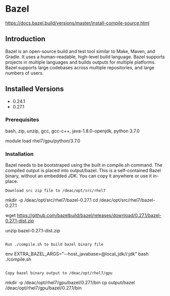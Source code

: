 # Bazel

https://docs.bazel.build/versions/master/install-compile-source.html

## Introduction

Bazel is an open-source build and test tool similar to Make, Maven, and Gradle. 
It uses a human-readable, high-level build language. Bazel supports projects in 
multiple languages and builds outputs for multiple platforms. Bazel supports 
large codebases across multiple repositories, and large numbers of users.

## Installed Versions

 - 0.24.1
 - 0.27.1

### Prerequisites

bash, zip, unzip, gcc, gcc-c++, java-1.8.0-openjdk, python 3.7.0

module load rhel7/gpu/python/3.7.0

### Installation

Bazel needs to be bootstraped using the built in compile.sh command. The compiled 
output is placed into output/bazel. This is a self-contained Bazel binary, without 
an embedded JDK. You can copy it anywhere or use it in-place.

```
Download src zip file to /deac/opt/src/rhel7
```
mkdir -p /deac/opt/src/rhel7/bazel-0.27.1
cd /deac/opt/src/rhel7/bazel-0.27.1

wget https://github.com/bazelbuild/bazel/releases/download/0.27.1/bazel-0.27.1-dist.zip

unzip bazel-0.27.1-dist.zip
```

Run ./compile.sh to build bazel binary file

```
env EXTRA_BAZEL_ARGS="--host_javabase=@local_jdk//:jdk" bash ./compile.sh
```

Copy bazel binary output to /deac/opt/rhel7/gpu

```
mkdir -p /deac/opt/rhel7/gpu/bazel/0.27.1/bin
cp output/bazel /deac/opt/rhel7/gpu/bazel/0.27.1/bin
```

